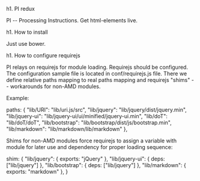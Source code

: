 h1. PI redux

PI -- Processing Instructions. Get html-elements live.

h1. How to install

Just use bower.

h1. How to configure requirejs

PI relays on requirejs for module loading. Requirejs should be configured. The configuration
sample file is located in conf/requirejs.js file. There we define relative paths mapping to real paths
mapping and requirejs "shims" -- workarounds for non-AMD modules.

Example:

   paths: {
      "lib/URI":        "lib/uri.js/src",
      "lib/jquery":     "lib/jquery/dist/jquery.min",
      "lib/jquery-ui":  "lib/jquery-ui/ui/minified/jquery-ui.min",
      "lib/doT":        "lib/doT/doT",
      "lib/bootstrap":  "lib/bootstrap/dist/js/bootstrap.min",
      "lib/markdown":   "lib/markdown/lib/markdown"
   },

Shims for non-AMD modules force requirejs to assign a variable with module for later use and dependency
for proper loading sequence:
   
   shim: {
      "lib/jquery": {
         exports: "jQuery"
      },
      "lib/jquery-ui": {
         deps: ["lib/jquery"]
      },
      "lib/bootstrap": {
         deps: ["lib/jquery"]
      },
      "lib/markdown": {
         exports: "markdown"
      },
   }